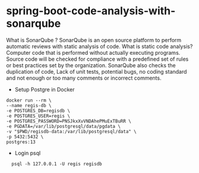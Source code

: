 # spring-boot-code-analysis-with-sonarqube
What is SonarQube ? SonarQube is an open source platform to perform automatic reviews with static analysis of code.  What is static code analysis? Computer code that is performed without actually executing programs. Source code will be checked for compliance with a predefined set of rules or best practices set by the organization.  SonarQube also checks the duplication of code, Lack of unit tests, potential bugs, no coding standard and not enough or too many comments or incorrect comments.


* Setup Postgre in Docker

```shell
docker run --rm \
--name regis-db \
-e POSTGRES_DB=regisdb \
-e POSTGRES_USER=regis \
-e POSTGRES_PASSWORD=PNSJkxXvVNDAhePMuExTBuRR \
-e PGDATA=/var/lib/postgresql/data/pgdata \
-v "$PWD/regisdb-data:/var/lib/postgresql/data" \
-p 5432:5432 \
postgres:13
```

* Login psql

```shell
  psql -h 127.0.0.1 -U regis regisdb
```
